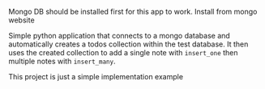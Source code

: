 Mongo DB should be installed first for this app to work.
Install from mongo website

Simple python application that connects to a mongo database and automatically creates a todos collection within the test database.
It then uses the created collection to add a single note with `insert_one` then multiple notes with `insert_many`.

This project is just a simple implementation example